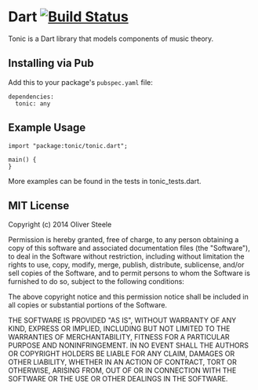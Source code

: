 # Dart [![Build Status](https://drone.io/github.com/osteele/dart-tonic/status.png)](https://drone.io/github.com/osteele/dart-tonic/latest)

Tonic is a Dart library that models components of music theory.


## Installing via Pub

Add this to your package's `pubspec.yaml` file:

    dependencies:
      tonic: any


## Example Usage

    import "package:tonic/tonic.dart";

    main() {
    }

More examples can be found in the tests in tonic_tests.dart.


## MIT License

Copyright (c) 2014 Oliver Steele

Permission is hereby granted, free of charge, to any person obtaining a copy of
this software and associated documentation files (the "Software"), to deal in
the Software without restriction, including without limitation the rights to
use, copy, modify, merge, publish, distribute, sublicense, and/or sell copies of
the Software, and to permit persons to whom the Software is furnished to do so,
subject to the following conditions:

The above copyright notice and this permission notice shall be included in all
copies or substantial portions of the Software.

THE SOFTWARE IS PROVIDED "AS IS", WITHOUT WARRANTY OF ANY KIND, EXPRESS OR
IMPLIED, INCLUDING BUT NOT LIMITED TO THE WARRANTIES OF MERCHANTABILITY, FITNESS
FOR A PARTICULAR PURPOSE AND NONINFRINGEMENT. IN NO EVENT SHALL THE AUTHORS OR
COPYRIGHT HOLDERS BE LIABLE FOR ANY CLAIM, DAMAGES OR OTHER LIABILITY, WHETHER
IN AN ACTION OF CONTRACT, TORT OR OTHERWISE, ARISING FROM, OUT OF OR IN
CONNECTION WITH THE SOFTWARE OR THE USE OR OTHER DEALINGS IN THE SOFTWARE.
